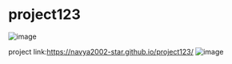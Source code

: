 # project123
![image](https://user-images.githubusercontent.com/115772634/203699935-16c2871d-9b86-470f-b9c1-eab6d97f4c51.png)

project link:https://navya2002-star.github.io/project123/
![image](https://user-images.githubusercontent.com/115772634/203700802-d1aea3ae-42c9-416a-8e1e-16d079ba2c46.png)
